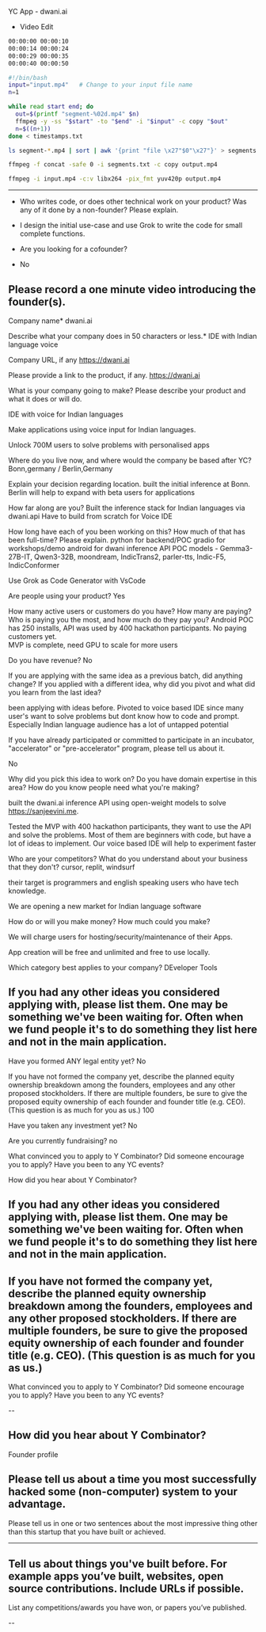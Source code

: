 YC App - dwani.ai 


- Video Edit

```bash
00:00:00 00:00:10
00:00:14 00:00:24 
00:00:29 00:00:35
00:00:40 00:00:50
```
```bash
#!/bin/bash
input="input.mp4"   # Change to your input file name
n=1

while read start end; do
  out=$(printf "segment-%02d.mp4" $n)
  ffmpeg -y -ss "$start" -to "$end" -i "$input" -c copy "$out"
  n=$((n+1))
done < timestamps.txt
```

```bash
ls segment-*.mp4 | sort | awk '{print "file \x27"$0"\x27"}' > segments.txt
```

```bash
ffmpeg -f concat -safe 0 -i segments.txt -c copy output.mp4
```


```bash
ffmpeg -i input.mp4 -c:v libx264 -pix_fmt yuv420p output.mp4
```

---

- Who writes code, or does other technical work on your product? Was any of it done by a non-founder? Please explain.

- I design the initial use-case and use Grok to write the code for small complete functions.


- Are you looking for a cofounder?
- No

Please record a one minute video introducing the founder(s).
- 


Company name*
dwani.ai

Describe what your company does in 50 characters or less.*
IDE with Indian language voice

Company URL, if any
https://dwani.ai

Please provide a link to the product, if any.
https://dwani.ai

What is your company going to make? Please describe your product and what it does or will do.

IDE with voice for Indian languages

Make applications using voice input for Indian languages. 

Unlock 700M users to solve problems with personalised apps

Where do you live now, and where would the company be based after YC?
Bonn,germany / Berlin,Germany

Explain your decision regarding location.
built the initial inference at Bonn.
Berlin will help to expand with beta users for applications

How far along are you?
Built the inference stack for Indian languages via dwani.api 
Have to build from scratch for Voice IDE


How long have each of you been working on this? How much of that has been full-time? Please explain.
python for backend/POC
gradio for workshops/demo
android for dwani inference API POC
models - Gemma3-27B-IT, Qwen3-32B, moondream, IndicTrans2, parler-tts, Indic-F5, IndicConformer

Use Grok as Code Generator with VsCode 

Are people using your product?
Yes

How many active users or customers do you have? How many are paying? Who is paying you the most, and how much do they pay you?
Android POC has 250 installs, API was used by 400 hackathon participants.
No paying customers yet.  
MVP is complete, need GPU to scale for more users

Do you have revenue?
No

If you are applying with the same idea as a previous batch, did anything change? If you applied with a different idea, why did you pivot and what did you learn from the last idea?

been applying with ideas before.
Pivoted to voice based IDE since many user's want to solve problems but dont know how to code and prompt.
Especially Indian language audience has a lot of untapped potential

If you have already participated or committed to participate in an incubator, "accelerator" or "pre-accelerator" program, please tell us about it.

No

Why did you pick this idea to work on? Do you have domain expertise in this area? How do you know people need what you're making?

built the dwani.ai inference API using open-weight models to solve https://sanjeevini.me. 

Tested the MVP with 400 hackathon participants, they want to use the API and solve the problems.
Most of them are beginners with code, but have a lot of ideas to implement.
Our voice based IDE will help to experiment faster 

Who are your competitors? What do you understand about your business that they don't?
cursor, replit, windsurf

their target is programmers and english speaking users who have tech knowledge.

We are opening a new market for Indian language software

How do or will you make money? How much could you make?

We will charge users for hosting/security/maintenance of their Apps.

App creation will be free and unlimited and free to use locally.

Which category best applies to your company?
DEveloper Tools

If you had any other ideas you considered applying with, please list them. One may be something we've been waiting for. Often when we fund people it's to do something they list here and not in the main application.
---

Have you formed ANY legal entity yet?
No

If you have not formed the company yet, describe the planned equity ownership breakdown among the founders, employees and any other proposed stockholders. If there are multiple founders, be sure to give the proposed equity ownership of each founder and founder title (e.g. CEO). (This question is as much for you as us.)
100

Have you taken any investment yet?
No

Are you currently fundraising?
no

What convinced you to apply to Y Combinator? Did someone encourage you to apply? Have you been to any YC events?

How did you hear about Y Combinator?


If you had any other ideas you considered applying with, please list them. One may be something we've been waiting for. Often when we fund people it's to do something they list here and not in the main application.
---

If you have not formed the company yet, describe the planned equity ownership breakdown among the founders, employees and any other proposed stockholders. If there are multiple founders, be sure to give the proposed equity ownership of each founder and founder title (e.g. CEO). (This question is as much for you as us.)
--

What convinced you to apply to Y Combinator? Did someone encourage you to apply? Have you been to any YC events?

--

How did you hear about Y Combinator?
--


Founder profile

Please tell us about a time you most successfully hacked some (non-computer) system to your advantage.
---

Please tell us in one or two sentences about the most impressive thing other than this startup that you have built or achieved.

---

Tell us about things you've built before. For example apps you’ve built, websites, open source contributions. Include URLs if possible.
---

List any competitions/awards you have won, or papers you’ve published.

--
